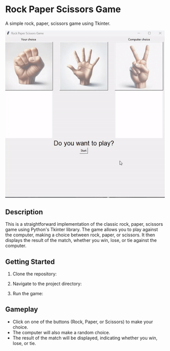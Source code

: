 # Rock Paper Scissors Game

A simple rock, paper, scissors game using Tkinter.

![Rock_Paper_Scissors](images/rockpaperscissors.gif)


## Description

This is a straightforward implementation of the classic rock, paper, scissors game using Python's Tkinter library. The game allows you to play against the computer, making a choice between rock, paper, or scissors. It then displays the result of the match, whether you win, lose, or tie against the computer.

## Getting Started

1. Clone the repository:

2. Navigate to the project directory:

3. Run the game:

## Gameplay

- Click on one of the buttons (Rock, Paper, or Scissors) to make your choice.
- The computer will also make a random choice.
- The result of the match will be displayed, indicating whether you win, lose, or tie.